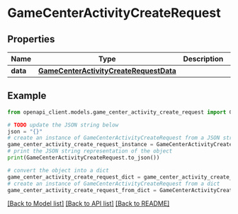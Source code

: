 # GameCenterActivityCreateRequest


## Properties

Name | Type | Description | Notes
------------ | ------------- | ------------- | -------------
**data** | [**GameCenterActivityCreateRequestData**](GameCenterActivityCreateRequestData.md) |  | 

## Example

```python
from openapi_client.models.game_center_activity_create_request import GameCenterActivityCreateRequest

# TODO update the JSON string below
json = "{}"
# create an instance of GameCenterActivityCreateRequest from a JSON string
game_center_activity_create_request_instance = GameCenterActivityCreateRequest.from_json(json)
# print the JSON string representation of the object
print(GameCenterActivityCreateRequest.to_json())

# convert the object into a dict
game_center_activity_create_request_dict = game_center_activity_create_request_instance.to_dict()
# create an instance of GameCenterActivityCreateRequest from a dict
game_center_activity_create_request_from_dict = GameCenterActivityCreateRequest.from_dict(game_center_activity_create_request_dict)
```
[[Back to Model list]](../README.md#documentation-for-models) [[Back to API list]](../README.md#documentation-for-api-endpoints) [[Back to README]](../README.md)


